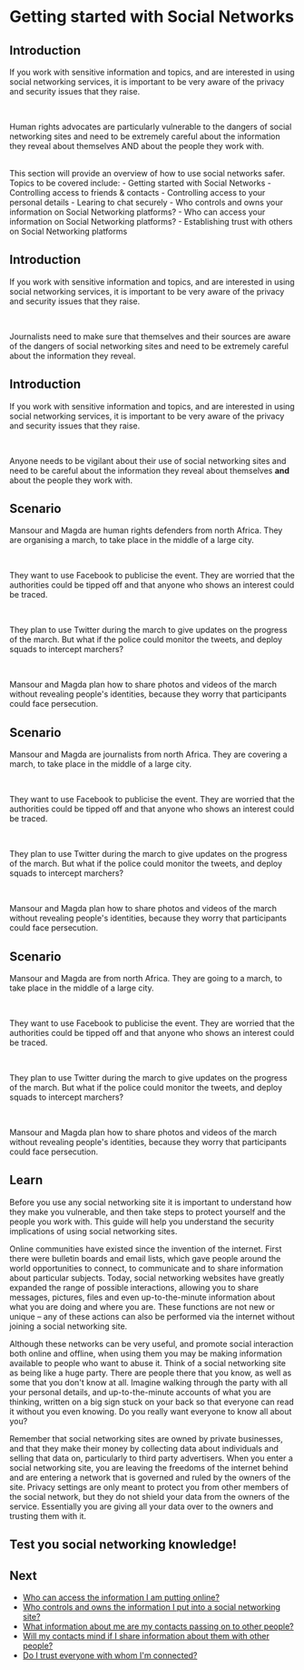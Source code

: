 # Getting started with Social Networks
## Introduction
If you work with sensitive information and topics, and are interested in using social networking services, it is important to be very aware of the privacy and security issues that they raise.

<br>

Human rights advocates are particularly vulnerable to the dangers of social networking sites and need to be extremely careful about the information they reveal about themselves AND about the people they work with.

<br>
This section will provide an overview of how to use social networks safer. Topics to be covered include:
- Getting started with Social Networks
- Controlling access to friends & contacts
- Controlling access to your personal details
- Learing to chat securely
- Who controls and owns your information on Social Networking platforms?
- Who can access your information on Social Networking platforms?
- Establishing trust with others on Social Networking platforms


## Introduction
If you work with sensitive information and topics, and are interested in using social networking services, it is important to be very aware of the privacy and security issues that they raise. 

<br>

Journalists need to make sure that themselves and their sources are aware of the dangers of social networking sites and need to be extremely careful about the information they reveal.

## Introduction
If you work with sensitive information and topics, and are interested in using social networking services, it is important to be very aware of the privacy and security issues that they raise. 

<br>

Anyone needs to be vigilant about their use of social networking sites and need to be careful about the information they reveal about themselves **and** about the people they work with.


## Scenario
Mansour and Magda are human rights defenders from north Africa. They are organising a march, to take place in the middle of a large city. 

<br>

They want to use Facebook to publicise the event. They are worried that the authorities could be tipped off and that anyone who shows an interest could be traced. 

<br>

They plan to use Twitter during the march to give updates on the progress of the march. But what if the police could monitor the tweets, and deploy squads to intercept marchers? 

<br>

Mansour and Magda plan how to share photos and videos of the march without revealing people's identities, because they worry that participants could face persecution.

## Scenario
Mansour and Magda are journalists from north Africa. They are covering a march, to take place in the middle of a large city. 

<br>

They want to use Facebook to publicise the event. They are worried that the authorities could be tipped off and that anyone who shows an interest could be traced. 

<br>

They plan to use Twitter during the march to give updates on the progress of the march. But what if the police could monitor the tweets, and deploy squads to intercept marchers? 

<br>

Mansour and Magda plan how to share photos and videos of the march without revealing people's identities, because they worry that participants could face persecution.


## Scenario
Mansour and Magda are from north Africa. They are going to a march, to take place in the middle of a large city. 

<br>

They want to use Facebook to publicise the event. They are worried that the authorities could be tipped off and that anyone who shows an interest could be traced.

<br>

They plan to use Twitter during the march to give updates on the progress of the march. But what if the police could monitor the tweets, and deploy squads to intercept marchers? 

<br>

Mansour and Magda plan how to share photos and videos of the march without revealing people's identities, because they worry that participants could face persecution.


## Learn
Before you use any social networking site it is important to understand how they make you vulnerable, and then take steps to protect yourself and the people you work with. This guide will help you understand the security implications of using social networking sites.

Online communities have existed since the invention of the internet. First there were bulletin boards and email lists, which gave people around the world opportunities to connect, to communicate and to share information about particular subjects. Today, social networking websites have greatly expanded the range of possible interactions, allowing you to share messages, pictures, files and even up-to-the-minute information about what you are doing and where you are. These functions are not new or unique – any of these actions can also be performed via the internet without joining a social networking site.

Although these networks can be very useful, and promote social interaction both online and offline, when using them you may be making information available to people who want to abuse it. Think of a social networking site as being like a huge party. There are people there that you know, as well as some that you don't know at all. Imagine walking through the party with all your personal details, and up-to-the-minute accounts of what you are thinking, written on a big sign stuck on your back so that everyone can read it without you even knowing. Do you really want everyone to know all about you?

Remember that social networking sites are owned by private businesses, and that they make their money by collecting data about individuals and selling that data on, particularly to third party advertisers. When you enter a social networking site, you are leaving the freedoms of the internet behind and are entering a network that is governed and ruled by the owners of the site. Privacy settings are only meant to protect you from other members of the social network, but they do not shield your data from the owners of the service. Essentially you are giving all your data over to the owners and trusting them with it.

## Test you social networking knowledge!


## Next

 * [Who can access the information I am putting online?](safe-social-networks-who-can-access)
 * [Who controls and owns the information I put into a social networking site?](safe-social-networks-who-controls)
 * [What information about me are my contacts passing on to other people?](safe-social-networks-what-is-shared)
 * [Will my contacts mind if I share information about them with other people?](safe-social-networks-consent)
 * [Do I trust everyone with whom I'm connected?](safe-social-networks-establishing-trust)

